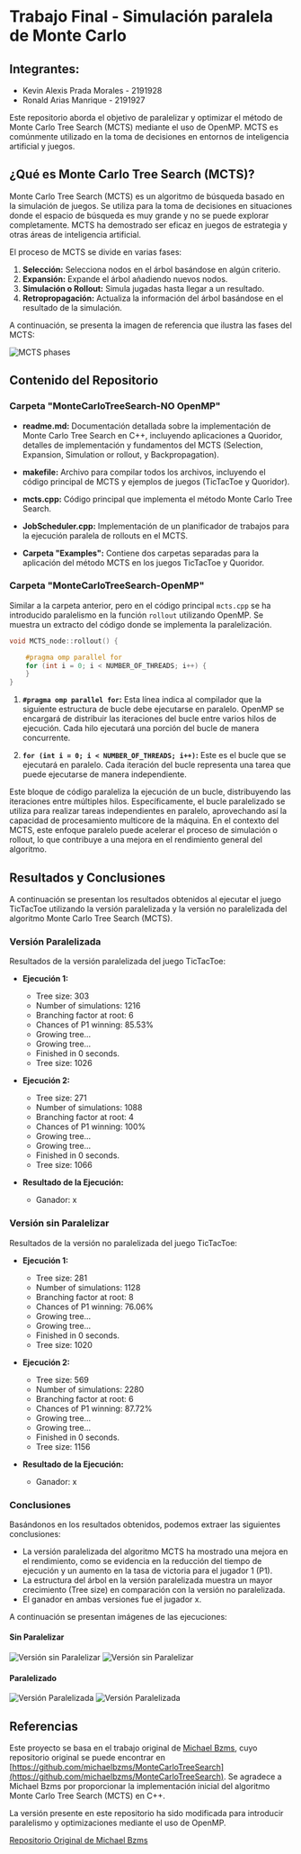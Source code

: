 # Trabajo Final - Simulación paralela de Monte Carlo

## Integrantes:
- Kevin Alexis Prada Morales - 2191928
- Ronald Arias Manrique - 2191927

Este repositorio aborda el objetivo de paralelizar y optimizar el método de Monte Carlo Tree Search (MCTS) mediante el uso de OpenMP. MCTS es comúnmente utilizado en la toma de decisiones en entornos de inteligencia artificial y juegos.

## ¿Qué es Monte Carlo Tree Search (MCTS)?

Monte Carlo Tree Search (MCTS) es un algoritmo de búsqueda basado en la simulación de juegos. Se utiliza para la toma de decisiones en situaciones donde el espacio de búsqueda es muy grande y no se puede explorar completamente. MCTS ha demostrado ser eficaz en juegos de estrategia y otras áreas de inteligencia artificial.

El proceso de MCTS se divide en varias fases:
1. **Selección:** Selecciona nodos en el árbol basándose en algún criterio.
2. **Expansión:** Expande el árbol añadiendo nuevos nodos.
3. **Simulación o Rollout:** Simula jugadas hasta llegar a un resultado.
4. **Retropropagación:** Actualiza la información del árbol basándose en el resultado de la simulación.

A continuación, se presenta la imagen de referencia que ilustra las fases del MCTS:

![MCTS phases](https://i.stack.imgur.com/wZAqy.png "MCTS phases")

## Contenido del Repositorio

### Carpeta "MonteCarloTreeSearch-NO OpenMP"

- **readme.md:** Documentación detallada sobre la implementación de Monte Carlo Tree Search en C++, incluyendo aplicaciones a Quoridor, detalles de implementación y fundamentos del MCTS (Selection, Expansion, Simulation or rollout, y Backpropagation).

- **makefile:** Archivo para compilar todos los archivos, incluyendo el código principal de MCTS y ejemplos de juegos (TicTacToe y Quoridor).

- **mcts.cpp:** Código principal que implementa el método Monte Carlo Tree Search.

- **JobScheduler.cpp:** Implementación de un planificador de trabajos para la ejecución paralela de rollouts en el MCTS.

- **Carpeta "Examples":** Contiene dos carpetas separadas para la aplicación del método MCTS en los juegos TicTacToe y Quoridor.

### Carpeta "MonteCarloTreeSearch-OpenMP"

Similar a la carpeta anterior, pero en el código principal `mcts.cpp` se ha introducido paralelismo en la función `rollout` utilizando OpenMP. Se muestra un extracto del código donde se implementa la paralelización.

```cpp
void MCTS_node::rollout() {

    #pragma omp parallel for
    for (int i = 0; i < NUMBER_OF_THREADS; i++) {
    }
}
```

1. **`#pragma omp parallel for`:** Esta línea indica al compilador que la siguiente estructura de bucle debe ejecutarse en paralelo. OpenMP se encargará de distribuir las iteraciones del bucle entre varios hilos de ejecución. Cada hilo ejecutará una porción del bucle de manera concurrente.

2. **`for (int i = 0; i < NUMBER_OF_THREADS; i++)`:** Este es el bucle que se ejecutará en paralelo. Cada iteración del bucle representa una tarea que puede ejecutarse de manera independiente.


Este bloque de código paraleliza la ejecución de un bucle, distribuyendo las iteraciones entre múltiples hilos. Específicamente, el bucle paralelizado se utiliza para realizar tareas independientes en paralelo, aprovechando así la capacidad de procesamiento multicore de la máquina. En el contexto del MCTS, este enfoque paralelo puede acelerar el proceso de simulación o rollout, lo que contribuye a una mejora en el rendimiento general del algoritmo.

## Resultados y Conclusiones

A continuación se presentan los resultados obtenidos al ejecutar el juego TicTacToe utilizando la versión paralelizada y la versión no paralelizada del algoritmo Monte Carlo Tree Search (MCTS).

### Versión Paralelizada

Resultados de la versión paralelizada del juego TicTacToe:

- **Ejecución 1:**
  - Tree size: 303
  - Number of simulations: 1216
  - Branching factor at root: 6
  - Chances of P1 winning: 85.53%
  - Growing tree...
  - Growing tree...
  - Finished in 0 seconds.
  - Tree size: 1026

- **Ejecución 2:**
  - Tree size: 271
  - Number of simulations: 1088
  - Branching factor at root: 4
  - Chances of P1 winning: 100%
  - Growing tree...
  - Growing tree...
  - Finished in 0 seconds.
  - Tree size: 1066

- **Resultado de la Ejecución:**
  - Ganador: x

### Versión sin Paralelizar

Resultados de la versión no paralelizada del juego TicTacToe:

- **Ejecución 1:**
  - Tree size: 281
  - Number of simulations: 1128
  - Branching factor at root: 8
  - Chances of P1 winning: 76.06%
  - Growing tree...
  - Growing tree...
  - Finished in 0 seconds.
  - Tree size: 1020

- **Ejecución 2:**
  - Tree size: 569
  - Number of simulations: 2280
  - Branching factor at root: 6
  - Chances of P1 winning: 87.72%
  - Growing tree...
  - Growing tree...
  - Finished in 0 seconds.
  - Tree size: 1156

- **Resultado de la Ejecución:**
  - Ganador: x

### Conclusiones

Basándonos en los resultados obtenidos, podemos extraer las siguientes conclusiones:

- La versión paralelizada del algoritmo MCTS ha mostrado una mejora en el rendimiento, como se evidencia en la reducción del tiempo de ejecución y un aumento en la tasa de victoria para el jugador 1 (P1).
- La estructura del árbol en la versión paralelizada muestra un mayor crecimiento (Tree size) en comparación con la versión no paralelizada.
- El ganador en ambas versiones fue el jugador x.

A continuación se presentan imágenes de las ejecuciones:

#### Sin Paralelizar
![Versión sin Paralelizar](imgs/sinparalelizar1.png)
![Versión sin Paralelizar](imgs/sinparalelizar2.png)

#### Paralelizado
![Versión Paralelizada](imgs/paralelizado1.png)
![Versión Paralelizada](imgs/paralelizado2.png)




## Referencias

Este proyecto se basa en el trabajo original de [Michael Bzms](https://github.com/michaelbzms), cuyo repositorio original se puede encontrar en [https://github.com/michaelbzms/MonteCarloTreeSearch](https://github.com/michaelbzms/MonteCarloTreeSearch). Se agradece a Michael Bzms por proporcionar la implementación inicial del algoritmo Monte Carlo Tree Search (MCTS) en C++.

La versión presente en este repositorio ha sido modificada para introducir paralelismo y optimizaciones mediante el uso de OpenMP.

[Repositorio Original de Michael Bzms](https://github.com/michaelbzms/MonteCarloTreeSearch)
